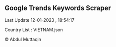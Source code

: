 

## Google Trends Keywords Scraper 
 
Last Update 12-01-2023 , 18:54:17

Country List :
VIETNAM.json



© Abdul Muttaqin 
